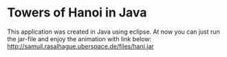 # Towers of Hanoi in Java
This application was created in Java using eclipse.
At now you can just run the jar-file and enjoy the animation with link below:
http://samuil.rasalhague.uberspace.de/files/hani.jar

